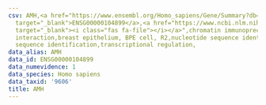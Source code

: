 ```yaml
---
csv: AMH,<a href="https://www.ensembl.org/Homo_sapiens/Gene/Summary?db=core;g=ENSG00000104899"
  target="_blank">ENSG00000104899</a>,<a href="https://www.ncbi.nlm.nih.gov/pubmed/22863008"
  target="_blank"><i class="fas fa-file"></i></a>",chromatin immunoprecipitation assay,direct
  interaction,breast epithelium, BPE cell, R2,nucleotide sequence identification,nucleotide
  sequence identification,transcriptional regulation,
data_alias: AMH
data_id: ENSG00000104899
data_numevidence: 1
data_species: Homo sapiens
data_taxid: '9606'
title: AMH
---
```

